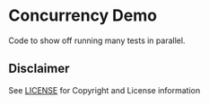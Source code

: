 # Concurrency Demo

Code to show off running many tests in parallel.

## Disclaimer

See [LICENSE](/LICENSE) for Copyright and License information
